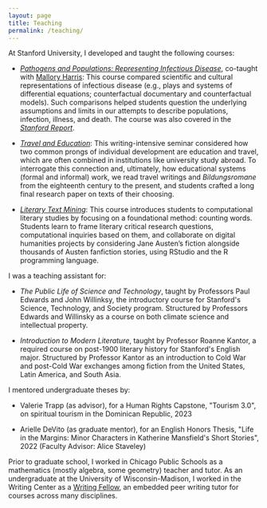 ```yaml
---
layout: page
title: Teaching 
permalink: /teaching/
---
```


At Stanford University, I developed and taught the following courses:

- [*Pathogens and Populations: Representing Infectious Disease*](https://alexander-j-sherman.github.io/syllabus_P-and-P.pdf), co-taught with [Mallory Harris](https://mjharris95.github.io): This course compared scientific and cultural representations of infectious disease (e.g., plays and systems of differential equations; counterfactual documentary and counterfactual models). Such comparisons helped students question the underlying assumptions and limits in our attempts to describe populations, infection, illness, and death. The course was also covered in the [*Stanford Report*](https://news.stanford.edu/report/2023/01/03/students-examine-scientific-cultural-representations-disease/).

- [*Travel and Education*](https://alexander-j-sherman.github.io/Sherman-Syllabus_Travel-and-Education_Final.pdf): This writing-intensive seminar considered how two common prongs of individual development are education and travel, which are often combined in institutions like university study abroad. To interrogate this connection and, ultimately, how educational systems (formal and informal) work, we read travel writings and *Bildungsromane* from the eighteenth century to the present, and students crafted a long final research paper on texts of their choosing.

- [*Literary Text Mining*](https://alexander-j-sherman.github.io/ENG184E_Syllabus.pdf): This course introduces students to computational literary studies by focusing on a foundational method: counting words. Students learn to frame literary critical research questions, computational inquiries based on them, and collaborate on digital humanities projects by considering Jane Austen’s fiction alongside thousands of Austen fanfiction stories, using RStudio and the R programming language. 

I was a teaching assistant for:

- *The Public Life of Science and Technology*, taught by Professors Paul Edwards and John Willinksy, the introductory course for Stanford's Science, Technology, and Society program. Structured by Professors Edwards and Willinsky as a course on both climate science and intellectual property.

- *Introduction to Modern Literature*, taught by Professor Roanne Kantor, a required course on post-1900 literary history for Stanford's English major. Structured by Professor Kantor as an introduction to Cold War and post-Cold War exchanges among fiction from the United States, Latin America, and South Asia.

I mentored undergraduate theses by:

- Valerie Trapp (as advisor), for a Human Rights Capstone, "Tourism 3.0", on spiritual tourism in the Dominican Republic, 2023

- Arielle DeVito (as graduate mentor), for an English Honors Thesis, "Life in the Margins: Minor Characters in Katherine Mansfield's Short Stories", 2022 (Faculty Advisor: Alice Staveley)


Prior to graduate school, I worked in Chicago Public Schools as a mathematics (mostly algebra, some geometry) teacher and tutor. As an undergraduate at the University of Wisconsin-Madison, I worked in the Writing Center as a [Writing Fellow](https://writing.wisc.edu/writingfellows/about/), an embedded peer writing tutor for courses across many disciplines.
